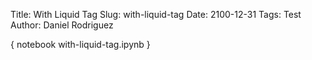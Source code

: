 Title: With Liquid Tag
Slug: with-liquid-tag
Date: 2100-12-31
Tags: Test
Author: Daniel Rodriguez

{ notebook with-liquid-tag.ipynb }
